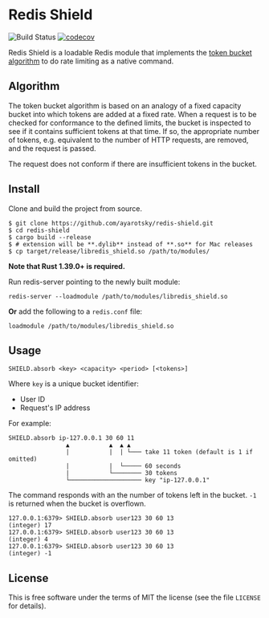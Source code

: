 # Redis Shield

![Build Status](https://github.com/ayarotsky/redis-shield/actions/workflows/code_review.yml/badge.svg?branch=main) [![codecov](https://codecov.io/gh/ayarotsky/redis-shield/branch/main/graph/badge.svg?token=ZNRA377IYS)](https://codecov.io/gh/ayarotsky/redis-shield)

Redis Shield is a loadable Redis module that implements the
[token bucket algorithm](https://en.wikipedia.org/wiki/Token_bucket)
to do rate limiting as a native command.

## Algorithm

The token bucket algorithm is based on an analogy of a fixed capacity bucket into which
tokens are added at a fixed rate. When a request is to be checked for conformance to
the defined limits, the bucket is inspected to see if it contains sufficient tokens
at that time. If so, the appropriate number of tokens, e.g. equivalent to the number
of HTTP requests, are removed, and the request is passed.

The request does not conform if there are insufficient tokens in the bucket.

## Install

Clone and build the project from source.

    $ git clone https://github.com/ayarotsky/redis-shield.git
    $ cd redis-shield
    $ cargo build --release
    $ # extension will be **.dylib** instead of **.so** for Mac releases
    $ cp target/release/libredis_shield.so /path/to/modules/

**Note that Rust 1.39.0+ is required.**

Run redis-server pointing to the newly built module:

    redis-server --loadmodule /path/to/modules/libredis_shield.so

**Or** add the following to a `redis.conf` file:

    loadmodule /path/to/modules/libredis_shield.so

## Usage

    SHIELD.absorb <key> <capacity> <period> [<tokens>]

Where `key` is a unique bucket identifier:

* User ID
* Request's IP address

For example:

    SHIELD.absorb ip-127.0.0.1 30 60 11
                    ▲           ▲  ▲ ▲
                    |           |  | └─── take 11 token (default is 1 if omitted)
                    |           |  └───── 60 seconds
                    |           └──────── 30 tokens
                    └──────────────────── key "ip-127.0.0.1"

The command responds with an the number of tokens left in the bucket.
`-1` is returned when the bucket is overflown.

    127.0.0.1:6379> SHIELD.absorb user123 30 60 13
    (integer) 17
    127.0.0.1:6379> SHIELD.absorb user123 30 60 13
    (integer) 4
    127.0.0.1:6379> SHIELD.absorb user123 30 60 13
    (integer) -1

## License

This is free software under the terms of MIT the license (see the file
`LICENSE` for details).
